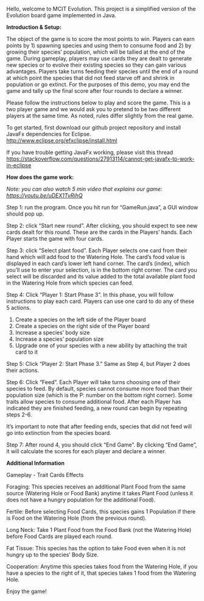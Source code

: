 Hello, welcome to MCIT Evolution. This project is a simplified version of the Evolution board game implemented in Java.

**Introduction & Setup:** 

The object of the game is to score the most points to win. Players can earn points by 1) spawning species and using them to consume food and 2) by growing their species’ population, which will be tallied at the end of the game. During gameplay, players may use cards they are dealt to generate new species or to evolve their existing species so they can gain various advantages. Players take turns feeding their species until the end of a round at which point the species that did not feed starve off and shrink in population or go extinct. For the purposes of this demo, you may end the game and tally up the final score after four rounds to declare a winner.

Please follow the instructions below to play and score the game. This is a two player game and we would ask you to pretend to be two different players at the same time. As noted, rules differ slightly from the real game.

To get started, first download our github project repository and install JavaFx dependencies for Eclipse.
http://www.eclipse.org/efxclipse/install.html

If you have trouble getting JavaFx working, please visit this thread https://stackoverflow.com/questions/27913114/cannot-get-javafx-to-work-in-eclipse

**How does the game work:** 

*Note: you can also watch 5 min video that explains our game: https://youtu.be/uDEX1TvRihQ*

Step 1: run the program. Once you hit run for “GameRun.java”, a GUI window should pop up. 

Step 2: click “Start new round”. After clicking, you should expect to see new cards dealt for this round. These are the cards in the Players’ hands. Each Player starts the game with four cards.

Step 3: click “Select plant food”. Each Player selects one card from their hand which will add food to the Watering Hole. The card’s food value is displayed in each card’s lower left hand corner. The card’s (index), which you’ll use to enter your selection, is in the bottom right corner. The card you select will be discarded and its value added to the total available plant food in the Watering Hole from which species can feed.

Step 4: Click “Player 1: Start Phase 3”. In this phase, you will follow instructions to play each card. Players can use one card to do any of these 5 actions.

1) Create a species on the left side of the Player board
2) Create a species on the right side of the Player board
3) Increase a species’ body size
4) Increase a species’ population size
5) Upgrade one of your species with a new ability by attaching the trait card to it

Step 5: Click “Player 2: Start Phase 3.” Same as Step 4, but Player 2 does their actions. 

Step 6: Click “Feed”. Each Player will take turns choosing one of their species to feed. By default, species cannot consume more food than their population size (which is the P: number on the bottom right corner). Some traits allow species to consume additional food. After each Player has indicated they are finished feeding, a new round can begin by repeating steps 2-6.

It’s important to note that after feeding ends, species that did not feed will go into extinction from the species board. 

Step 7: After round 4, you should click “End Game”. By clicking “End Game”, it will calculate the scores for each player and declare a winner. 

**Additional Information**

Gameplay - Trait Cards Effects

Foraging:
This species receives an additional Plant Food from the same source (Watering Hole or Food Bank) anytime it takes Plant Food (unless it does not have a hungry population for the additional Food).

Fertile:
Before selecting Food Cards, this species gains 1 Population if there is Food on the Watering Hole (from the previous round).

Long Neck:
Take 1 Plant Food from the Food Bank (not the Watering Hole) before Food Cards are played each round.

Fat Tissue:
This species has the option to take Food even when it is not hungry up to the species’ Body Size.

Cooperation:
Anytime this species takes food from the Watering Hole, if you have a species to the right of it, that species takes 1 food from the Watering Hole.

Enjoy the game!

